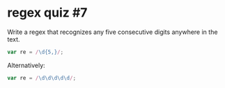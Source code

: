 # regex quiz #7

Write a regex that recognizes any five consecutive digits anywhere in the text.

```js
var re = /\d{5,}/;
```

Alternatively:

```js
var re = /\d\d\d\d\d/;
```